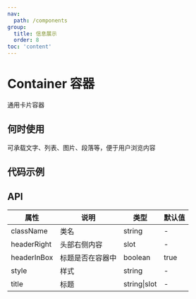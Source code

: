 ```yaml
---
nav:
  path: /components
group:
  title: 信息展示
  order: 8
toc: 'content'
---
```


# Container 容器

<code src="../../docs/components/compatibility.tsx" inline="true"></code>

通用卡片容器
## 何时使用
可承载文字、列表、图片、段落等，便于用户浏览内容

## 代码示例
<code src='pages/Container/index'></code>



## API
| 属性 | 说明 | 类型 | 默认值 |
| --------- | ------ | ---- | ------ | 
| className | 类名 | string | - |
| headerRight | 头部右侧内容 | slot | - |
| headerInBox | 标题是否在容器中 | boolean | true | 
| style | 样式 | string | - |
| title | 标题 | string\|slot | - | 



